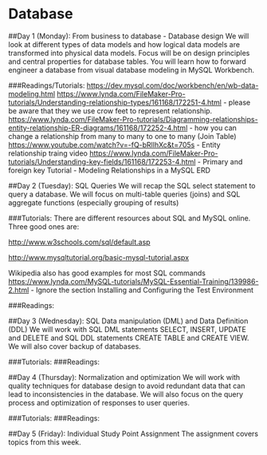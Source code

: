 # Database

##Day 1 (Monday): From business to database - Database design 
We will look at different types of data models and how logical data models are transformed into physical data models. Focus will be on design principles and central properties for database tables. You will learn how to forward engineer a database from visual database modeling in MySQL Workbench.

###Readings/Tutorials: 
https://dev.mysql.com/doc/workbench/en/wb-data-modeling.html
https://www.lynda.com/FileMaker-Pro-tutorials/Understanding-relationship-types/161168/172251-4.html - please be aware that they we use crow feet to represent relationship. 
https://www.lynda.com/FileMaker-Pro-tutorials/Diagramming-relationships-entity-relationship-ER-diagrams/161168/172252-4.html - how you can change a relationship from many to many to one to many (Join Table)
https://www.youtube.com/watch?v=-fQ-bRllhXc&t=705s - Entity relationship traing video
https://www.lynda.com/FileMaker-Pro-tutorials/Understanding-key-fields/161168/172253-4.html - Primary and foreign key
Tutorial - Modeling Relationships in a MySQL ERD


##Day 2 (Tuesday): SQL Queries 
We will recap the SQL select statement to query a database. We will focus on multi-table queries (joins) and SQL aggregate functions (especially grouping of results) 

###Tutorials: 
There are different resources about SQL and MySQL online. Three good ones are: 

http://www.w3schools.com/sql/default.asp 

http://www.mysqltutorial.org/basic-mysql-tutorial.aspx

Wikipedia also has good examples for most SQL commands
https://www.lynda.com/MySQL-tutorials/MySQL-Essential-Training/139986-2.html - Ignore the section Installing and Configuring the Test Environment

###Readings:  

##Day 3 (Wednesday): SQL Data manipulation (DML) and Data Definition (DDL) 
We will work with SQL DML statements SELECT, INSERT, UPDATE and DELETE and SQL DDL statements CREATE TABLE and CREATE VIEW. We will also cover backup of databases.
 
###Tutorials:
###Readings:

##Day 4 (Thursday): Normalization and optimization 
We will work with quality techniques for database design to avoid redundant data that can lead to inconsistencies in the database. We will also focus on the query process and optimization of responses to user queries.

###Tutorials:
###Readings:

##Day 5 (Friday): Individual Study Point Assignment 
The assignment covers topics from this week.
 
